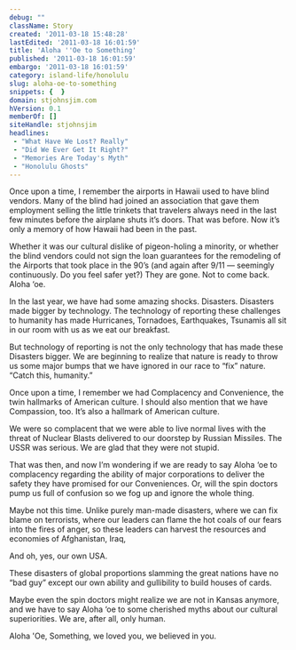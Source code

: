 ```yaml
---
debug: ""
className: Story
created: '2011-03-18 15:48:28'
lastEdited: '2011-03-18 16:01:59'
title: 'Aloha ''Oe to Something'
published: '2011-03-18 16:01:59'
embargo: '2011-03-18 16:01:59'
category: island-life/honolulu
slug: aloha-oe-to-something
snippets: {  }
domain: stjohnsjim.com
hVersion: 0.1
memberOf: []
siteHandle: stjohnsjim
headlines:
 - "What Have We Lost? Really"
 - "Did We Ever Get It Right?"
 - "Memories Are Today's Myth"
 - "Honolulu Ghosts"
---
```

Once upon a time, I remember the airports in Hawaii used to have blind vendors. Many of the blind had joined an association that gave them employment selling the little trinkets that travelers always need in the last few minutes before the airplane shuts it&rsquo;s doors. That was before. Now it&rsquo;s only a memory of how Hawaii had been in the past.

<div class="siteInvitation"></div>
Whether it was our cultural dislike of pigeon-holing a minority, or whether the blind vendors could not sign the loan guarantees for the remodeling of the Airports that took place in the 90&rsquo;s (and again after 9/11 &mdash; seemingly continuously. Do you feel safer yet?) They are gone. Not to come back. Aloha &lsquo;oe.

In the last year, we have had some amazing shocks. Disasters. Disasters made bigger by technology. The technology of reporting these challenges to humanity has made Hurricanes, Tornadoes, Earthquakes, Tsunamis all sit in our room with us as we eat our breakfast.

But technology of reporting is not the only technology that has made these Disasters bigger. We are beginning to realize that nature is ready to throw us some major bumps that we have ignored in our race to &ldquo;fix&rdquo; nature. &ldquo;Catch this, humanity.&rdquo;

Once upon a time, I remember we had Complacency and Convenience, the twin hallmarks of American culture. I should also mention that we have Compassion, too. It&rsquo;s also a hallmark of American culture.

We were so complacent that we were able to live normal lives with the threat of Nuclear Blasts delivered to our doorstep by Russian Missiles. The USSR was serious. We are glad that they were not stupid.

That was then, and now I&rsquo;m wondering if we are ready to say Aloha &lsquo;oe to complacency regarding the ability of major corporations to deliver the safety they have promised for our Conveniences. Or, will the spin doctors pump us full of confusion so we fog up and ignore the whole thing.

<div class="siteInvitation"></div>
Maybe not this time. Unlike purely man-made disasters, where we can fix blame on terrorists, where our leaders can flame the hot coals of our fears into the fires of anger, so these leaders can harvest the resources and economies of Afghanistan, Iraq,

And oh, yes, our own USA.

These disasters of global proportions slamming the great nations have no &ldquo;bad guy&rdquo; except our own ability and gullibility to build houses of cards.

Maybe even the spin doctors might realize we are not in Kansas anymore, and we have to say Aloha &lsquo;oe to some cherished myths about our cultural superiorities. We are, after all, only human.

Aloha 'Oe, Something, we loved you, we believed in you.&nbsp;
